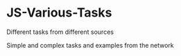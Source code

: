 # JS-Various-Tasks
Different tasks from different sources

Simple and complex tasks and examples from the network
